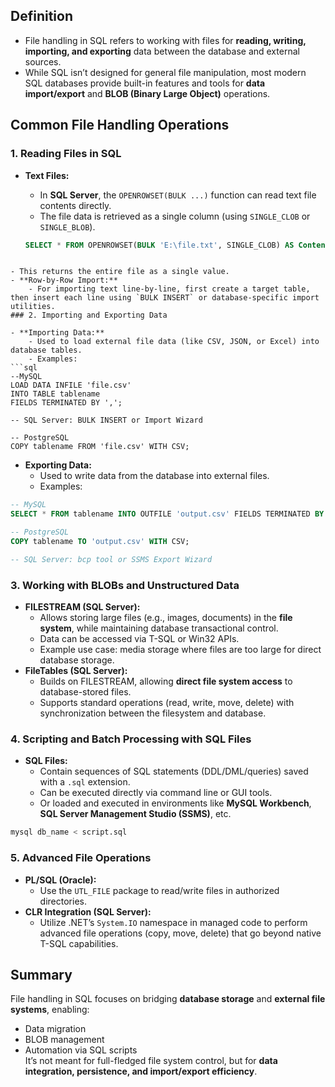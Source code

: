 ## Definition

- File handling in SQL refers to working with files for **reading, writing, importing, and exporting** data between the database and external sources.  
- While SQL isn’t designed for general file manipulation, most modern SQL databases provide built-in features and tools for **data import/export** and **BLOB (Binary Large Object)** operations.
## Common File Handling Operations

### 1. Reading Files in SQL
- **Text Files:**
  - In **SQL Server**, the `OPENROWSET(BULK ...)` function can read text file contents directly.
  - The file data is retrieved as a single column (using `SINGLE_CLOB` or `SINGLE_BLOB`).

  ```sql
  SELECT * FROM OPENROWSET(BULK 'E:\file.txt', SINGLE_CLOB) AS Contents;
```

- This returns the entire file as a single value.
- **Row-by-Row Import:**
    - For importing text line-by-line, first create a target table, then insert each line using `BULK INSERT` or database-specific import utilities.
### 2. Importing and Exporting Data

- **Importing Data:**
    - Used to load external file data (like CSV, JSON, or Excel) into database tables.
    - Examples:
```sql
--MySQL
LOAD DATA INFILE 'file.csv' 
INTO TABLE tablename 
FIELDS TERMINATED BY ',';

-- SQL Server: BULK INSERT or Import Wizard

-- PostgreSQL
COPY tablename FROM 'file.csv' WITH CSV;
```

- **Exporting Data:**
    - Used to write data from the database into external files.
    - Examples:
```sql
-- MySQL
SELECT * FROM tablename INTO OUTFILE 'output.csv' FIELDS TERMINATED BY ',';

-- PostgreSQL
COPY tablename TO 'output.csv' WITH CSV;

-- SQL Server: bcp tool or SSMS Export Wizard
```
### 3. Working with BLOBs and Unstructured Data

- **FILESTREAM (SQL Server):**
    - Allows storing large files (e.g., images, documents) in the **file system**, while maintaining database transactional control.
    - Data can be accessed via T-SQL or Win32 APIs.
    - Example use case: media storage where files are too large for direct database storage.
- **FileTables (SQL Server):**
    - Builds on FILESTREAM, allowing **direct file system access** to database-stored files.
    - Supports standard operations (read, write, move, delete) with synchronization between the filesystem and database.

### 4. Scripting and Batch Processing with SQL Files

- **SQL Files:**
    - Contain sequences of SQL statements (DDL/DML/queries) saved with a `.sql` extension.
    - Can be executed directly via command line or GUI tools.
    - Or loaded and executed in environments like **MySQL Workbench**, **SQL Server Management Studio (SSMS)**, etc.
    
```bash
mysql db_name < script.sql
```

### 5. Advanced File Operations

- **PL/SQL (Oracle):**
    - Use the `UTL_FILE` package to read/write files in authorized directories.
- **CLR Integration (SQL Server):**
    - Utilize .NET’s `System.IO` namespace in managed code to perform advanced file operations (copy, move, delete) that go beyond native T-SQL capabilities.

## Summary

File handling in SQL focuses on bridging **database storage** and **external file systems**, enabling:
- Data migration
- BLOB management
- Automation via SQL scripts  
    It’s not meant for full-fledged file system control, but for **data integration, persistence, and import/export efficiency**.
